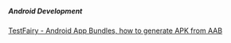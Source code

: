 
##### Android Development
[TestFairy - Android App Bundles, how to generate APK from AAB](https://testfairy.com/blog/android-app-bundle-how-to-generate-apk-from-aab/)  
